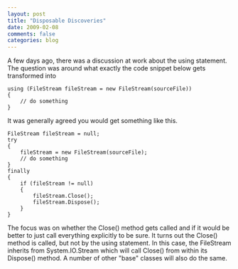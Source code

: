 ```yaml
---
layout: post
title: "Disposable Discoveries"
date: 2009-02-08
comments: false
categories: blog
---
```


A few days ago, there was a discussion at work about the using statement. The question was around what exactly the code snippet below gets transformed into

```
using (FileStream fileStream = new FileStream(sourceFile))
{
    // do something
}
```

It was generally agreed you would get something like this.

```
FileStream fileStream = null;
try
{
    fileStream = new FileStream(sourceFile);
    // do something
}
finally
{
    if (fileStream != null)
    {
        fileStream.Close();
        fileStream.Dispose();
    }
}
```

The focus was on whether the Close() method gets called and if it would be better to just call everything explicitly to be sure. It turns out the Close() method is called, but not by the using statement. In this case, the FileStream inherits from System.IO.Stream which will call Close() from within its Dispose() method. A number of other &quot;base&quot; classes will also do the same.
